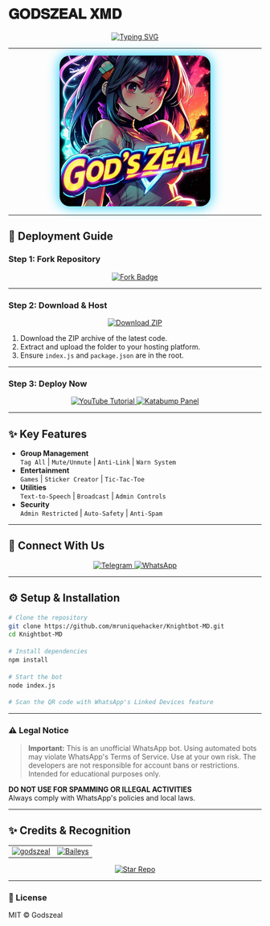 # 𝐆𝐎𝐃𝐒𝐙𝐄𝐀𝐋 𝐗𝐌𝐃

<div align="center">
  <a href="https://git.io/typing-svg"> 
    <img src="https://readme-typing-svg.demolab.com?font=Orbitron&size=50&duration=3000&pause=500&color=33FF00&center=true&width=800&height=100&lines=𝐆𝐎𝐃𝐒𝐙𝐄𝐀𝐋+𝐗𝐌𝐃;Multi-Device+WhatsApp+Bot;Advanced+Group+Management;Next-Gen+Bot+Experience;Coded+By+Godwin+Hephzibah+Tech" alt="Typing SVG" />
  </a> 
</div>

---

<div align="center">
  <img src="https://raw.githubusercontent.com/AiOfLautech/God-s-Zeal-Xmd/refs/heads/main/assets/bot_image.jpg" alt="𝐆𝐎𝐃𝐒𝐙𝐄𝐀𝐋 𝐗𝐌𝐃" height="300" style="border-radius:20px;box-shadow:0 0 25px #00ccff">
</div>

---

## 🚀 Deployment Guide

### Step 1: Fork Repository

<p align="center">
  <a href="https://github.com/AiOfLautech/God-s-Zeal-Xmd/fork">
    <img src="https://img.shields.io/badge/-FORK%20REPO-00ccff?style=for-the-badge&logo=github&logoColor=white&labelColor=black" height="40" alt="Fork Badge"/>
  </a>
</p>

---

### Step 2: Download & Host

<p align="center">
  <a href="https://github.com/AiOfLautech/God-s-Zeal-Xmd/archive/refs/heads/main.zip">
    <img src="https://img.shields.io/badge/-DOWNLOAD%20ZIP-00ccff?style=for-the-badge&logo=github&logoColor=white&labelColor=black" height="40" alt="Download ZIP"/>
  </a>
</p>

1. Download the ZIP archive of the latest code.  
2. Extract and upload the folder to your hosting platform.  
3. Ensure `index.js` and `package.json` are in the root.  

---

### Step 3: Deploy Now

<p align="center">
  <a href="">
    <img src="https://img.shields.io/badge/-DEPLOY%20TUTORIAL-FF0000?style=for-the-badge&logo=youtube&logoColor=white&labelColor=black" height="40" alt="YouTube Tutorial"/>
  </a>
  <a href="https://dashboard.katabump.com/auth/login#d6b7d6">
    <img src="https://img.shields.io/badge/-KATABUMP%20PANEL-D6B7D6?style=for-the-badge&logo=serverless&logoColor=black&labelColor=white" height="40" alt="Katabump Panel"/>
  </a>
</p>

---

## ✨ Key Features

- **Group Management**  
  `Tag All` | `Mute/Unmute` | `Anti-Link` | `Warn System`
- **Entertainment**  
  `Games` | `Sticker Creator` | `Tic-Tac-Toe`
- **Utilities**  
  `Text-to-Speech` | `Broadcast` | `Admin Controls`
- **Security**  
  `Admin Restricted` | `Auto-Safety` | `Anti-Spam`

---

## 🔗 Connect With Us

<p align="center">
  <a href="https://t.me/+3QhFUZHx-nhhZmY1">
    <img src="https://img.shields.io/badge/-TELEGRAM%20CHANNEL-0088cc?style=for-the-badge&logo=telegram&logoColor=white" height="35" alt="Telegram"/>
  </a>
  <a href="https://whatsapp.com/channel/0029Va90zAnIHphOuO8Msp3A">
    <img src="https://img.shields.io/badge/-WHATSAPP%20CHANNEL-25D366?style=for-the-badge&logo=whatsapp&logoColor=white" height="35" alt="WhatsApp"/>
  </a>
</p>

---

## ⚙️ Setup & Installation

```bash
# Clone the repository
git clone https://github.com/mruniquehacker/Knightbot-MD.git
cd Knightbot-MD

# Install dependencies
npm install

# Start the bot
node index.js

# Scan the QR code with WhatsApp's Linked Devices feature
```

---

### ⚠️ Legal Notice

> **Important:** This is an unofficial WhatsApp bot. Using automated bots may violate WhatsApp's Terms of Service. Use at your own risk. The developers are not responsible for account bans or restrictions. Intended for educational purposes only.

**DO NOT USE FOR SPAMMING OR ILLEGAL ACTIVITIES**  
Always comply with WhatsApp's policies and local laws.

---

## ✨ Credits & Recognition

<table>
  <tr>
    <td align="center">
      <a href="https://github.com/AiOfLautech">
        <img src="https://img.shields.io/badge/Godszeal-00ffff?style=for-the-badge&logo=github&logoColor=black" alt="godszeal">
      </a>
    </td>
    <td align="center">
      <a href="https://github.com/adiwajshing/Baileys">
        <img src="https://img.shields.io/badge/BAILEYS-aa00ff?style=for-the-badge&logo=npm&logoColor=white" alt="Baileys">
      </a>
    </td>
  </tr>
</table>

<p align="center"> 
  <a href="https://github.com/AiOfLautech/God-s-Zeal-Xmd/star">
    <img src="https://img.shields.io/badge/⭐_STAR_THIS_REPO_⭐-yellow?style=for-the-badge&logo=github" alt="Star Repo">
  </a>
</p>

---

### 📜 License

MIT © Godszeal

